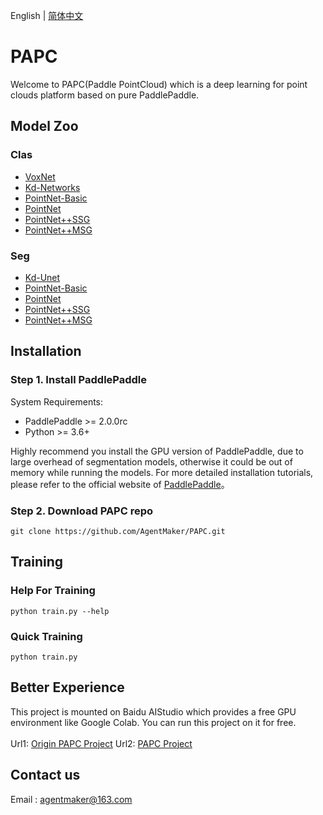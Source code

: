 English | [简体中文](README_CN.md)

# PAPC

Welcome to PAPC(Paddle PointCloud) which is a deep learning for point clouds platform based on pure PaddlePaddle.


## Model Zoo
### Clas
- [VoxNet](./PAPC/models/classify/voxnet.py)
- [Kd-Networks](./PAPC/models/classify/kdnet.py)
- [PointNet-Basic](./PAPC/models/classify/pointnet_base.py)
- [PointNet](./PAPC/models/classify/pointnet.py)
- [PointNet++SSG](./PAPC/models/classify/pointnet2.py)
- [PointNet++MSG](./PAPC/models/classify/pointnet2.py)
### Seg
- [Kd-Unet](./PAPC/models/segment/kdunet.py)
- [PointNet-Basic](./PAPC/models/segment/pointnet_base.py)
- [PointNet](./PAPC/models/segment/pointnet.py)
- [PointNet++SSG](./PAPC/models/segment/pointnet2.py)
- [PointNet++MSG](./PAPC/models/segment/pointnet2.py)


## Installation

### Step 1. Install PaddlePaddle

System Requirements:
* PaddlePaddle >= 2.0.0rc
* Python >= 3.6+

Highly recommend you install the GPU version of PaddlePaddle, due to large overhead of segmentation models, otherwise it could be out of memory while running the models. For more detailed installation tutorials, please refer to the official website of [PaddlePaddle](https://www.paddlepaddle.org.cn/documentation/docs/zh/2.0-beta/install/index_cn.html)。

### Step 2. Download PAPC repo

```shell
git clone https://github.com/AgentMaker/PAPC.git
```


## Training

### Help For Training
```shell
python train.py --help
```

### Quick Training
```shell
python train.py
```


## Better Experience
This project is mounted on Baidu AIStudio which provides a free GPU environment like Google Colab. You can run this project on it for free. <br><br>
Url1: [Origin PAPC Project](https://aistudio.baidu.com/aistudio/projectdetail/1531789)
Url2: [PAPC Project](https://aistudio.baidu.com/aistudio/projectdetail/1555858)

## Contact us
Email : [agentmaker@163.com]()
